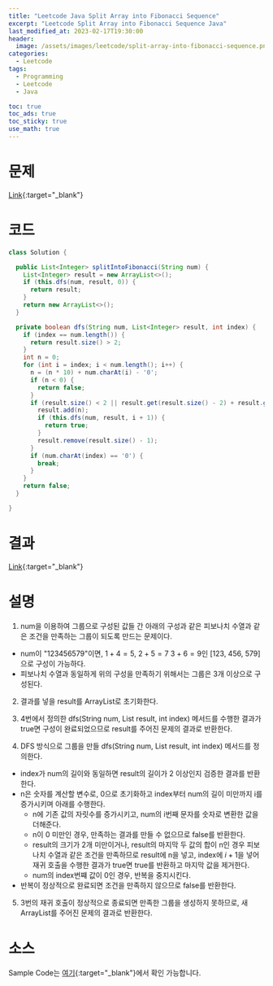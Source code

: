 ```yaml
---
title: "Leetcode Java Split Array into Fibonacci Sequence"
excerpt: "Leetcode Split Array into Fibonacci Sequence Java"
last_modified_at: 2023-02-17T19:30:00
header:
  image: /assets/images/leetcode/split-array-into-fibonacci-sequence.png
categories:
  - Leetcode
tags:
  - Programming
  - Leetcode
  - Java

toc: true
toc_ads: true
toc_sticky: true
use_math: true
---
```

# 문제
[Link](https://leetcode.com/problems/split-array-into-fibonacci-sequence){:target="_blank"}

# 코드
```java
class Solution {

  public List<Integer> splitIntoFibonacci(String num) {
    List<Integer> result = new ArrayList<>();
    if (this.dfs(num, result, 0)) {
      return result;
    }
    return new ArrayList<>();
  }

  private boolean dfs(String num, List<Integer> result, int index) {
    if (index == num.length()) {
      return result.size() > 2;
    }
    int n = 0;
    for (int i = index; i < num.length(); i++) {
      n = (n * 10) + num.charAt(i) - '0';
      if (n < 0) {
        return false;
      }
      if (result.size() < 2 || result.get(result.size() - 2) + result.get(result.size() - 1) == n) {
        result.add(n);
        if (this.dfs(num, result, i + 1)) {
          return true;
        }
        result.remove(result.size() - 1);
      }
      if (num.charAt(index) == '0') {
        break;
      }
    }
    return false;
  }

}
```

# 결과
[Link](https://leetcode.com/problems/split-array-into-fibonacci-sequence/submissions/899697460/){:target="_blank"}

# 설명
1. num을 이용하여 그룹으로 구성된 값들 간 아래의 구성과 같은 피보나치 수열과 같은 조건을 만족하는 그룹이 되도록 만드는 문제이다.
- num이 "123456579"이면, $1 + 4 = 5$, $2 + 5 = 7$ $3 + 6 = 9$인 [123, 456, 579]으로 구성이 가능하다.
- 피보나치 수열과 동일하게 위의 구성을 만족하기 위해서는 그룹은 3개 이상으로 구성된다.

2. 결과를 넣을 result를 ArrayList로 초기화한다.

3. 4번에서 정의한 dfs(String num, List<Integer> result, int index) 메서드를 수행한 결과가 true면 구성이 완료되었으므로 result를 주어진 문제의 결과로 반환한다.

4. DFS 방식으로 그룹을 만들 dfs(String num, List<Integer> result, int index) 메서드를 정의한다.
- index가 num의 길이와 동일하면 result의 길이가 2 이상인지 검증한 결과를 반환한다.
- n은 숫자를 계산할 변수로, 0으로 초기화하고 index부터 num의 길이 미만까지 i를 증가시키며 아래를 수행한다.
  - n에 기존 값의 자릿수를 증가시키고, num의 i번째 문자를 숫자로 변환한 값을 더해준다.
  - n이 0 미만인 경우, 만족하는 결과를 만들 수 없으므로 false를 반환한다.
  - result의 크기가 2개 미만이거나, result의 마지막 두 값의 합이 n인 경우 피보나치 수열과 같은 조건을 만족하므로 result에 n을 넣고, index에 $i + 1$을 넣어 재귀 호출을 수행한 결과가 true면 true를 반환하고 마지막 값을 제거한다.
  - num의 index번쨰 값이 0인 경우, 반복을 중지시킨다.
- 반복이 정상적으로 완료되면 조건을 만족하지 않으므로 false를 반환한다.

5. 3번의 재귀 호출이 정상적으로 종료되면 만족한 그룹을 생성하지 못하므로, 새 ArrayList를 주어진 문제의 결과로 반환한다.

# 소스
Sample Code는 [여기](https://github.com/GracefulSoul/leetcode/blob/master/src/main/java/gracefulsoul/problems/SplitArrayIntoFibonacciSequence.java){:target="_blank"}에서 확인 가능합니다.